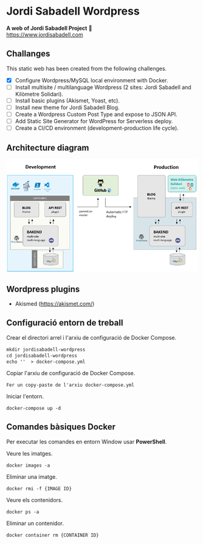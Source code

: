 # Jordi Sabadell Wordpress
**A web of Jordi Sabadell Project** :rocket:  
https://www.jordisabadell.com

## Challanges
This static web has been created from the following challenges.

- [x] Configure Wordpress/MySQL local environment with Docker.
- [ ] Install multisite / multilanguage Wordpress (2 sites: Jordi Sabadell and Kilòmetre Solidari).
- [ ] Install basic plugins (Akismet, Yoast, etc).
- [ ] Install new theme for Jordi Sabadell Blog.
- [ ] Create a Wordpress Custom Post Type and expose to JSON API.
- [ ] Add Static Site Generator for WordPress for Serverless deploy.
- [ ] Create a CI/CD environment (development-production life cycle).

## Architecture diagram

![Image description](docs/architecture-diagram.png)

## Wordpress plugins

- Akismed (https://akismet.com/)


## Configuració entorn de treball

Crear el directori arrel i l'arxiu de configuració de Docker Compose.
```
mkdir jordisabadell-wordpress
cd jordisabadell-wordpress
echo ''  > docker-compose.yml
```

Copiar l'arxiu de configuració de Docker Compose.
```
Fer un copy-paste de l'arxiu docker-compose.yml
```

Iniciar l'entorn.
```
docker-compose up -d
```

## Comandes bàsiques Docker 
Per executar les comandes en entorn Window usar **PowerShell**.

Veure les imatges.
```
docker images -a
```

Eliminar una imatge.
```
docker rmi -f {IMAGE ID}
```

Veure els contenidors.
```
docker ps -a
```

Eliminar un contenidor.
```
docker container rm {CONTAINER ID}
```